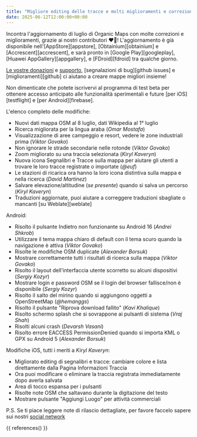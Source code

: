 ```yaml
---
title: "Migliore editing delle tracce e molti miglioramenti e correzioni nell'aggiornamento di Organic Maps luglio 2025"
date: 2025-06-12T12:00:00+00:00
---
```


Incontra l'aggiornamento di luglio di Organic Maps con molte correzioni e miglioramenti, grazie ai nostri contributori ❤️💪! L'aggiornamento è già disponibile nell'[AppStore][appstore], [Obtainium][obtainium] e [Accrescent][accrescent], e sarà pronto in [Google Play][googleplay], [Huawei AppGallery][appgallery], e [FDroid][fdroid] tra qualche giorno.

[Le vostre donazioni](@/donate/index.it.md) e [supporto](@/contribute/index.it.md), [segnalazioni di bug][github issues] e [miglioramenti][github] ci aiutano a creare mappe migliori insieme!

Non dimenticate che potete iscrivervi al programma di test beta per ottenere accesso anticipato alle funzionalità sperimentali e future [per iOS][testflight] e [per Android][firebase].

L'elenco completo delle modifiche:
- Nuovi dati mappa OSM al 8 luglio, dati Wikipedia al 1° luglio
- Ricerca migliorata per la lingua araba (_Omar Mostafa_)
- Visualizzazione di aree campeggio e resort, vedere le zone industriali prima (_Viktor Govako_)
- Non ignorare le strade secondarie nelle rotonde (_Viktor Govako_)
- Zoom migliorato su una traccia selezionata (_Kiryl Kaveryn_)
- Nuova icona Segnalibri e Tracce sulla mappa per aiutare gli utenti a trovare le loro tracce registrate o importate (_@euf_)
- Le stazioni di ricarica ora hanno la loro icona distintiva sulla mappa e nella ricerca (_David Martinez_)
- Salvare elevazione/altitudine (_se presente_) quando si salva un percorso (_Kiryl Kaveryn_)
- Traduzioni aggiornate, puoi aiutare a correggere traduzioni sbagliate o mancanti [su Weblate][weblate]

Android:
- Risolto il pulsante Indietro non funzionante su Android 16 (_Andrei Shkrob_)
- Utilizzare il tema mappa chiaro di default con il tema scuro quando la navigazione è attiva (_Viktor Govako_)
- Risolte le modifiche OSM duplicate (_Alexander Borsuk_)
- Mostrare correttamente tutti i risultati di ricerca sulla mappa (_Viktor Govako_)
- Risolto il layout dell'interfaccia utente scorretto su alcuni dispositivi (_Sergiy Kozyr_)
- Mostrare login e password OSM se il login del browser fallisce/non è disponibile (_Sergiy Kozyr_)
- Risolto il salto del mirino quando si aggiungono oggetti a OpenStreetMap (_@hemanggs_)
- Risolto il pulsante "Riprova download fallito" (_Kavi Khalique_)
- Risolto schermo splash che si sovrappone ai pulsanti di sistema (_Vraj Shah_)
- Risolti alcuni crash (_Devarsh Vasani_)
- Risolto errore EACCESS PermissionDenied quando si importa KML o GPX su Android 5 (_Alexander Borsuk_)

Modifiche iOS, tutti i meriti a _Kiryl Kaveryn_:
- Migliorato editing di segnalibri e tracce: cambiare colore e lista direttamente dalla Pagina Informazioni Traccia
- Ora puoi modificare o eliminare la traccia registrata immediatamente dopo averla salvata
- Area di tocco espansa per i pulsanti
- Risolte note OSM che saltavano durante la digitazione del testo
- Mostrare pulsante "Aggiungi Luogo" per attività commerciali

P.S. Se ti piace leggere note di rilascio dettagliate, per favore faccelo sapere sui nostri [social network](/#community)

{{ references() }}
